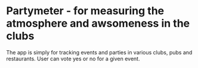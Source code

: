 # Partymeter - for measuring the atmosphere and awsomeness in the clubs

The app is simply for tracking events and parties in various clubs, pubs and restaurants. User can vote yes or no for a given event.